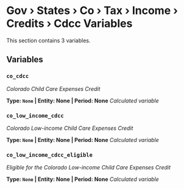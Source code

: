 # Gov › States › Co › Tax › Income › Credits › Cdcc Variables

This section contains 3 variables.

## Variables

### `co_cdcc`
*Colorado Child Care Expenses Credit*

**Type: `None` | Entity: None | Period: None**
*Calculated variable*

### `co_low_income_cdcc`
*Colorado Low-income Child Care Expenses Credit*

**Type: `None` | Entity: None | Period: None**
*Calculated variable*

### `co_low_income_cdcc_eligible`
*Eligible for the Colorado Low-income Child Care Expenses Credit*

**Type: `None` | Entity: None | Period: None**
*Calculated variable*
